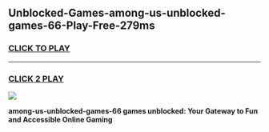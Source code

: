 
## Unblocked-Games-among-us-unblocked-games-66-Play-Free-279ms
<h3>
<a href="https://premium76.site?title=among-us-unblocked-games-66&ref=15A">CLICK TO PLAY</a></h3>
<hr>

<h3>
<a href="https://premium76.site?title=among-us-unblocked-games-66&ref=15A">CLICK 2 PLAY</a>
  
</h3>

<a href="https://premium76.site?title=among-us-unblocked-games-66&ref=15A"><img src="https://clearcache.store/games.png"></a>


**among-us-unblocked-games-66 games unblocked: Your Gateway to Fun and Accessible Online Gaming**

